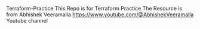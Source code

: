 Terraform-Practice
This Repo is for Terraform Practice The Resource is from Abhishek Veeramalla https://www.youtube.com/@AbhishekVeeramalla Youtube channel